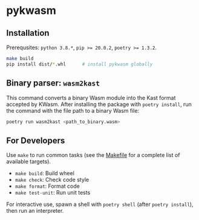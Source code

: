 # pykwasm


## Installation

Prerequsites: `python 3.8.*`, `pip >= 20.0.2`, `poetry >= 1.3.2`.

```bash
make build
pip install dist/*.whl      # install pykwasm globally
```

## Binary parser: `wasm2kast`

This command converts a binary Wasm module into the Kast format accepted by KWasm. After installing the package
with `poetry install`, run the command with the file path to a binary Wasm file:

```bash
poetry run wasm2kast <path_to_binary.wasm>
```


## For Developers

Use `make` to run common tasks (see the [Makefile](Makefile) for a complete list of available targets).

* `make build`: Build wheel
* `make check`: Check code style
* `make format`: Format code
* `make test-unit`: Run unit tests

For interactive use, spawn a shell with `poetry shell` (after `poetry install`), then run an interpreter.
